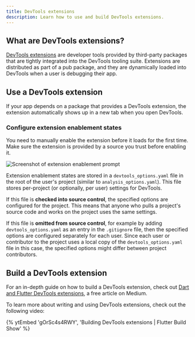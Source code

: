 ```yaml
---
title: DevTools extensions
description: Learn how to use and build DevTools extensions.
---
```


## What are DevTools extensions?

[DevTools extensions][]
are developer tools provided by third-party packages that are
tightly integrated into the DevTools tooling suite.
Extensions are distributed as part of a pub package,
and they are dynamically loaded into DevTools when
a user is debugging their app.

[DevTools extensions]: {{site.pub-pkg}}/devtools_extensions

## Use a DevTools extension

If your app depends on a package that provides a
DevTools extension, the extension automatically
shows up in a new tab when you open DevTools.

### Configure extension enablement states

You need to manually enable the extension before it loads
for the first time. Make sure the extension is provided by
a source you trust before enabling it.

![Screenshot of extension enablement prompt](/assets/images/docs/tools/devtools/extension_enable_prompt.png)

Extension enablement states are stored in a `devtools_options.yaml`
file in the root of the user's project
(similar to `analysis_options.yaml`).
This file stores per-project
(or optionally, per user) settings for DevTools.

If this file is **checked into source control**,
the specified options are configured for the project.
This means that anyone who pulls a project's
source code and works on the project uses the same settings.

If this file is **omitted from source control**,
for example by adding `devtools_options.yaml`
as an entry in the `.gitignore` file, then the specified
options are configured separately for each user.
Since each user or contributor to the project
uses a local copy of the `devtools_options.yaml`
file in this case, the specified options might
differ between project contributors.

## Build a DevTools extension

For an in-depth guide on how to build a DevTools extension,
check out [Dart and Flutter DevTools extensions][article],
a free article on Medium.

To learn more about writing and using DevTools extensions,
check out the following video:

{% ytEmbed 'gOrSc4s4RWY', 'Building DevTools extensions | Flutter Build Show' %}

[article]: {{site.flutter-medium}}/dart-flutter-devtools-extensions-c8bc1aaf8e5f
